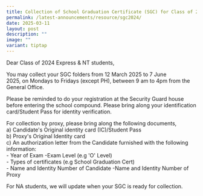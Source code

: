 ```yaml
---
title: Collection of School Graduation Certificate (SGC) for Class of 2024
permalink: /latest-announcements/resource/sgc2024/
date: 2025-03-11
layout: post
description: ""
image: ""
variant: tiptap
---
```

<p>Dear Class of 2024 Express &amp; NT&nbsp;students,</p>
<p>You may collect your SGC folders from 12 March&nbsp;2025 to&nbsp;7&nbsp;June
2025,&nbsp;on&nbsp;Mondays to Fridays (except PH), between 9 am to 4pm
from the General Office.</p>
<p>Please be reminded to do your registration at the Security Guard house
before entering the school compound. Please bring along your identification
card/Student Pass for identity verification.</p>
<p>For collection by proxy, please bring along the following documents,
<br>a) Candidate's Original identity card (IC)/Student Pass
<br>b) Proxy's Original Identity card
<br>c) An authorization letter from the Candidate furnished with the following
information:
<br>- Year of Exam -Exam Level (e.g 'O' Level)
<br>- Types of certificates (e.g School Graduation Cert)
<br>- Name and Identity Number of Candidate -Name and Identity Number of Proxy
<br>
</p>
<p>For NA students, we will update when your&nbsp;SGC is ready for collection.</p>